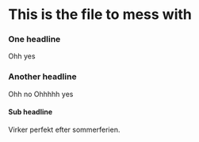 This is the file to mess with
=============================


### One headline

Ohh yes


### Another headline

Ohh no
Ohhhhh yes

#### Sub headline

Virker perfekt efter sommerferien.
